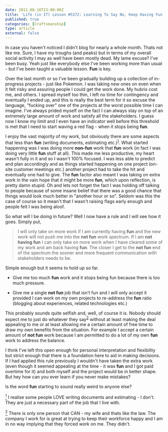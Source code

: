 ```yaml
---
date: 2011-08-16T23:00:00Z
title: 'Life (in IT) Lesson #5372: Learning To Say No, Keep Having Fun'
published: true
categories: [Craftsmanship]
type: article
external: false
---
```

<p>In case you haven't noticed I didn't blog for nearly a whole month.  Thats not like me.  Sure, I have my troughs (and peaks) but in terms of my overall social activity I may as well have been mostly dead.  My lame excuse?  I've been busy.  Yeah just like everybody else I've been working more than usual - but I've been taught a valuable lesson.  <strong>Fun</strong> is key.</p><p>Over the last month or so I've been gradually building up a collection of in-progress projects - just like Pokemon.  I was taking new ones on even when it felt risky and assuring people I could get the work done.  My hubris cost me, and others.  I spread myself too thin, I left no time for contingency and eventually I ended up, and this is really the best term for it so excuse the language, "fucking over" one of the projects at the worst possible time I can imagine.  I've always prided myself on the fact I can always stay on top of an extremely large amount of work and satisfy all the stakeholders.  I guess now I know my limit and I even have an indicator well before this threshold is met that I need to start waving a red flag - when it stops being <strong>fun</strong>.</p><p>I enjoy the vast majority of my work, but obviously there are some aspects that less than <strong>fun</strong> (writing documents, estimating etc.)<sup class="footnote" id="fnr1"><a href="#fn1">1</a></sup>.  What started happening was I was doing more <strong>non-fun</strong> work that <strong>fun</strong> work (in fact I was doing very little <strong>fun</strong> stuff at all).  This made me less productive, my heart wasn't fully in it and so I wasn't 100% focused.  I was less able to predict and plan accordingly and as things started happening on one project (on-site customer meetings etc.) another project had to take the hit and eventually one had to give.  The <strong>fun</strong> factor also meant I was taking on extra work in the vain hope that it might be more <strong>fun</strong>, which upon reflection, is pretty damn stupid.  Oh and lets not forget the fact I was holding off talking to people because of some insane belief that there was a good chance that things would look much better in "another hour or so".  Seldom was this the case of course so it mean't that I wasn't raising flags early enough and people felt I was being aloof.</p><p>So what will I be doing in future?  Well I now have a rule and I will see how it goes.  Simply put,</p><blockquote><p>I will only take on more work if I am currently having <strong>fun</strong> and the new work will not push me into the <strong>not fun</strong> work spectrum.  If I am <strong>not having fun</strong> I can only take on more work when I have cleared some of my work and am back having <strong>fun</strong>.  The closer I get to the <strong>not fun</strong> end of the spectrum the sooner and more frequent communication with stakeholders needs to be.</p></blockquote><p>Simple enough but it seems to hold up so far.</p><ul>	<li>Give me too much <strong>fun</strong> work and it stops being fun because there is too much pressure.</li></ul><ul>	<li>Give me a single <strong>not fun</strong> job that isn't fun and I will only accept it provided I can work on my own projects to re-address the <strong>fun</strong> ratio (blogging about experiences, related technologies etc.)</li></ul><p>This probably sounds quite selfish and, well, of course it is.  Nobody should expect me to just do whatever they say<sup class="footnote" id="fnr2"><a href="#fn2">2</a></sup> without at least making the deal appealing to me or at least allowing me a certain amount of free time to draw my own benefits from the situation.  For example I accept a certain amount of <strong>not fun</strong> work because I am permitted to do a lot of my own <strong>fun</strong> work to address the balance.</p><p>I think I've left this open enough for personal interpretation and flexibility but strict enough that there is a foundation here to aid in making decisions.  If I had applied this rule previously I wouldn't have taken the extra work (even though it seemed appealing at the time - it was <strong>fun</strong> and I got paid overtime for it) and both myself and the project would be in better shape.  But hey how can you ever learn if you never make mistakes?</p><p>Is the word <strong>fun</strong> starting to sound really weird to anyone else?</p><p class="footnote" id="fn1"><a href="#fnr1"><sup>1</sup></a> I realise some people <span class="caps">LOVE</span> writing documents and estimating - I don't.  They are just a necessary part of the job that I live with.</p><p class="footnote" id="fn2"><a href="#fnr2"><sup>2</sup></a> There is only one person that <span class="caps">CAN</span> - my wife and thats like the law.  The company I work for is great at trying to keep their workforce happy and I am in no way implying that they forced work on me.  They didn't.</p>